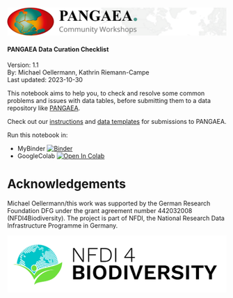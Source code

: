 ![PANGAEA Logo](../../banner.png)

#### PANGAEA Data Curation Checklist
Version: 1.1<br>
By: Michael Oellermann, Kathrin Riemann-Campe<br>
Last updated: 2023-10-30

This notebook aims to help you, to check and resolve some common problems and issues with data tables, before submitting them to a data repository like [PANGAEA](https://www.pangaea.de/submit/).

Check out our [instructions](https://wiki.pangaea.de/wiki/Data_submission) and [data templates](https://wiki.pangaea.de/wiki/Best_practice_manuals_and_templates) for submissions to PANGAEA.

Run this notebook in:
* MyBinder [![Binder](https://mybinder.org/badge_logo.svg)](https://mybinder.org/v2/git/https%3A%2F%2Fgitlab.gwdg.de%2Fjoerg.bruenecke1%2Fgfowinterschoolmo/HEAD)
* GoogleColab <a target="_blank" href="https://colab.research.google.com/github/pangaea-data-publisher/community-workshop-material/blob/master/Python/Data_curation_checklist/Data_curation_checklist.ipynb">
  <img src="https://colab.research.google.com/assets/colab-badge.svg" alt="Open In Colab"/>
</a>

# Acknowledgements

Michael Oellermann/this work was supported by the German Research Foundation DFG under the grant agreement number  442032008 (NFDI4Biodiversity). The project is part of NFDI, the National Research Data Infrastructure Programme in Germany.

![Alt text](NFDI_4_Biodiversity___Logo_Positiv.png)
